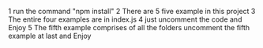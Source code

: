 1 run the command "npm install"
2 There are 5 five example in this project
3 The entire four examples are in index.js
4 just uncomment the code and Enjoy
5 The fifth example comprises of all the folders
uncomment the fifth example at last and Enjoy
